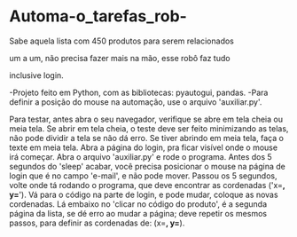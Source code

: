 # Automa-o_tarefas_rob-

Sabe aquela lista com 450 produtos para serem relacionados

um a um, não precisa fazer mais na mão, esse robô faz tudo

inclusive login.

-Projeto feito em Python, com as bibliotecas: pyautogui, pandas.
-Para definir a posição do mouse na automação, use o arquivo
'auxiliar.py'.

Para testar, antes abra o seu navegador, verifique se abre em tela cheia
ou meia tela. Se abrir em tela cheia, o teste deve ser feito minimizando
as telas, não pode dividir a tela se não dá erro. Se tiver abrindo em meia 
tela, faça o texte em meia tela.
Abra a página do login, pra ficar visível onde o mouse 
irá começar. Abra o arquivo 'auxiliar.py' e rode o programa. Antes dos
5 segundos do 'sleep' acabar, você precisa posicionar o mouse na página de login
que é no campo 'e-mail', e não pode mover. Passou os 5 segundos, volte onde tá rodando o 
programa, que deve encontrar as cordenadas ('x=__, y=__'). Vá para o código
na parte de login, e pode mudar, coloque as novas cordenadas. Lá embaixo no 'clicar no 
código do produto', é a segunda página da lista, se dé erro ao mudar a página; deve
repetir os mesmos passos, para definir as cordenadas de: (x=__, y=__).
